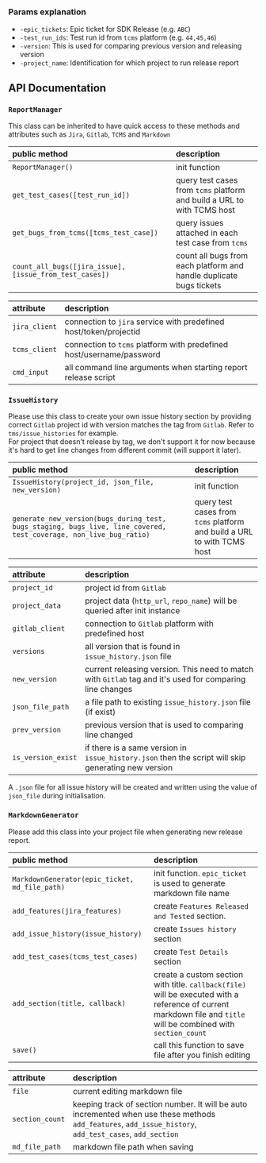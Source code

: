 ### Params explanation

- `-epic_tickets`: Epic ticket for SDK Release (e.g. `ABC`)
- `-test_run_ids`: Test run id from `tcms` platform (e.g. `44,45,46`)
- `-version`: This is used for comparing previous version and releasing version
- `-project_name`: Identification for which project to run release report

## API Documentation

### `ReportManager`

This class can be inherited to have quick access to these methods and attributes such as `Jira`, `Gitlab`, `TCMS` and `Markdown` </br>

| public method                                          | description                                                             |
| :----------------------------------------------------- | :---------------------------------------------------------------------- |
| `ReportManager()`                                      | init function                                                           |
| `get_test_cases([test_run_id])`                        | query test cases from `tcms` platform and build a URL to with TCMS host |
| `get_bugs_from_tcms([tcms_test_case])`                 | query issues attached in each test case from `tcms`                     |
| `count_all_bugs([jira_issue],[issue_from_test_cases])` | count all bugs from each platform and handle duplicate bugs tickets     |

| attribute     | description                                                          |
| :------------ | :------------------------------------------------------------------- |
| `jira_client` | connection to `jira` service with predefined host/token/projectid    |
| `tcms_client` | connection to `tcms` platform with predefined host/username/password |
| `cmd_input`   | all command line arguments when starting report release script       |

### `IssueHistory`

Please use this class to create your own issue history section by providing correct `Gitlab` project id with version matches the tag from `Gitlab`. Refer to `tms/issue_histories` for example. </br>
For project that doesn't release by tag, we don't support it for now because it's hard to get line changes from different commit (will support it later).

| public method                                                                                                      | description                                                             |
| :----------------------------------------------------------------------------------------------------------------- | :---------------------------------------------------------------------- |
| `IssueHistory(project_id, json_file, new_version)`                                                                 | init function                                                           |
| `generate_new_version(bugs_during_test, bugs_staging, bugs_live, line_covered, test_coverage, non_live_bug_ratio)` | query test cases from `tcms` platform and build a URL to with TCMS host |

| attribute          | description                                                                                              |
| :----------------- | :------------------------------------------------------------------------------------------------------- |
| `project_id`       | project id from `Gitlab`                                                                                 |
| `project_data`     | project data (`http_url`, `repo_name`) will be queried after init instance                               |
| `gitlab_client`    | connection to `Gitlab` platform with predefined host                                                     |
| `versions`         | all version that is found in `issue_history.json` file                                                   |
| `new_version`      | current releasing version. This need to match with `Gitlab` tag and it's used for comparing line changes |
| `json_file_path`   | a file path to existing `issue_history.json` file (if exist)                                             |
| `prev_version`     | previous version that is used to comparing line changed                                                  |
| `is_version_exist` | if there is a same version in `issue_history.json` then the script will skip generating new version      |

A `.json` file for all issue history will be created and written using the value of `json_file` during initialisation.

### `MarkdownGenerator`

Please add this class into your project file when generating new release report.

| public method                                  | description                                                                                                                                                       |
| :--------------------------------------------- | :---------------------------------------------------------------------------------------------------------------------------------------------------------------- |
| `MarkdownGenerator(epic_ticket, md_file_path)` | init function. `epic_ticket` is used to generate markdown file name                                                                                               |
| `add_features(jira_features)`                  | create `Features Released and Tested` section.                                                                                                                    |
| `add_issue_history(issue_history)`             | create `Issues history` section                                                                                                                                   |
| `add_test_cases(tcms_test_cases)`              | create `Test Details` section                                                                                                                                     |
| `add_section(title, callback)`                 | create a custom section with title. `callback(file)` will be executed with a reference of current markdown file and `title` will be combined with `section_count` |
| `save()`                                       | call this function to save file after you finish editing                                                                                                          |

| attribute       | description                                                                                                                                              |
| :-------------- | :------------------------------------------------------------------------------------------------------------------------------------------------------- |
| `file`          | current editing markdown file                                                                                                                            |
| `section_count` | keeping track of section number. It will be auto incremented when use these methods `add_features`, `add_issue_history`, `add_test_cases`, `add_section` |
| `md_file_path`  | markdown file path when saving                                                                                                                           |
